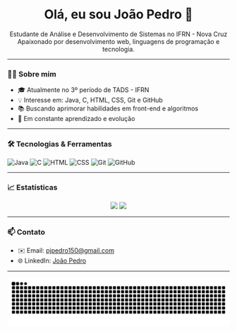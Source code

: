 <h1 align="center">Olá, eu sou João Pedro 👋</h1>

<p align="center">
  Estudante de Análise e Desenvolvimento de Sistemas no IFRN - Nova Cruz<br>
  Apaixonado por desenvolvimento web, linguagens de programação e tecnologia.
</p>

---

### 👨‍💻 Sobre mim
- 🎓 Atualmente no 3º período de TADS - IFRN
- 💡 Interesse em: Java, C, HTML, CSS, Git e GitHub
- 📚 Buscando aprimorar habilidades em front-end e algoritmos
- 🚀 Em constante aprendizado e evolução

---

### 🛠️ Tecnologias & Ferramentas
![Java](https://img.shields.io/badge/Java-ED8B00?style=for-the-badge&logo=java&logoColor=white)
![C](https://img.shields.io/badge/C-00599C?style=for-the-badge&logo=c&logoColor=white)
![HTML](https://img.shields.io/badge/HTML5-E34F26?style=for-the-badge&logo=html5&logoColor=white)
![CSS](https://img.shields.io/badge/CSS3-1572B6?style=for-the-badge&logo=css3&logoColor=white)
![Git](https://img.shields.io/badge/Git-F05032?style=for-the-badge&logo=git&logoColor=white)
![GitHub](https://img.shields.io/badge/GitHub-100000?style=for-the-badge&logo=github&logoColor=white)

---

### 📈 Estatísticas
<div align="center">
  <img height="160em" src="https://github-readme-stats.vercel.app/api?username=J0a0p3dr067&show_icons=true&theme=holi" />
  <img height="160em" src="https://github-readme-stats.vercel.app/api/top-langs/?username=J0a0p3dr067&layout=compact&theme=holi" />
  
</div>

---




### 📫 Contato
- ✉️ Email: pjpedro150@gmail.com
- 🌐 LinkedIn: [João Pedro](https://www.linkedin.com/in/joão-pedro-69384b335/)

---


<picture>
  <source media="(prefers-color-scheme: dark)" srcset="https://raw.githubusercontent.com/J0a0p3dr067/J0a0p3dr067/output/github-contribution-grid-snake-dark.svg">
  <source media="(prefers-color-scheme: light)" srcset="https://raw.githubusercontent.com/J0a0p3dr067/j0a0p3dr067/output/github-contribution-grid-snake.svg">
  <img alt="github contribution grid snake animation" src="https://raw.githubusercontent.com/J0a0p3dr067/J0a0p3dr067/output/github-contribution-grid-snake.svg">
</picture>
